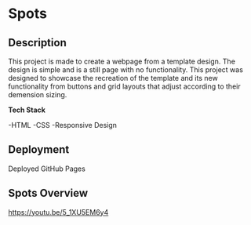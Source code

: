 # Spots

## Description

This project is made to create a webpage from a template design. The design is simple and is a still page with no functionality. This project was designed to showcase the recreation of the template and its new functionality from buttons and grid layouts that adjust according to their demension sizing.

**Tech Stack**

-HTML
-CSS
-Responsive Design

## Deployment

Deployed GitHub Pages

## Spots Overview

https://youtu.be/5_1XU5EM6y4
